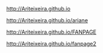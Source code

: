 http://Ariteixeira.github.io

http://Ariteixeira.github.io/ariane

http://Ariteixeira.github.io/FANPAGE

http://Ariteixeira.github.io/fanpage2




